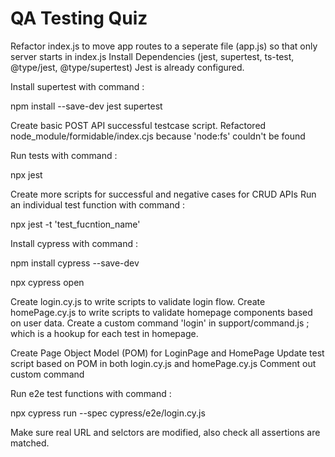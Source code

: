 # QA Testing Quiz

Refactor index.js to move app routes to a seperate file (app.js) so that only server starts in index.js
Install Dependencies (jest, supertest, ts-test, @type/jest, @type/supertest)
Jest is already configured. 

Install supertest with command : 

npm install --save-dev jest supertest

Create basic POST API successful testcase script.
Refactored node_module/formidable/index.cjs because 'node:fs' couldn't be found 

Run tests with command :

npx jest

Create more scripts for successful and negative cases for CRUD APIs
Run an individual test function with command : 

npx jest -t 'test_fucntion_name'

Install cypress with command : 

npm install cypress --save-dev

npx cypress open

Create login.cy.js to write scripts to validate login flow. 
Create homePage.cy.js to write scripts to validate homepage components based on user data.
Create a custom command 'login' in support/command.js ; which is a hookup for each test in homepage.

Create Page Object Model (POM) for LoginPage and HomePage
Update test script based on POM in both login.cy.js and homePage.cy.js
Comment out custom command

Run e2e test functions with command :

npx cypress run --spec cypress/e2e/login.cy.js

Make sure real URL and selctors are modified, also check all assertions are matched. 